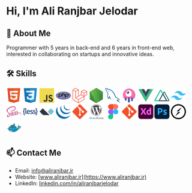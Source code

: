 <h1>Hi, I'm Ali Ranjbar Jelodar</h1>



## 🚀 About Me

Programmer with 5 years in back-end and 6 years in front-end web, interested in collaborating on startups and innovative ideas.



## 🛠️ Skills

<p>
  <img src="https://raw.githubusercontent.com/devicons/devicon/master/icons/html5/html5-original.svg" height="40" alt="HTML5" />
  <img src="https://raw.githubusercontent.com/devicons/devicon/master/icons/css3/css3-original.svg" height="40" alt="CSS3" />
  <img src="https://raw.githubusercontent.com/devicons/devicon/master/icons/javascript/javascript-original.svg" height="40" alt="JavaScript" />
  <img src="https://raw.githubusercontent.com/devicons/devicon/master/icons/php/php-original.svg" height="40" alt="PHP" />
  <img src="https://raw.githubusercontent.com/devicons/devicon/master/icons/laravel/laravel-original.svg" height="40" alt="Laravel" />
  <img src="https://raw.githubusercontent.com/devicons/devicon/master/icons/nodejs/nodejs-original.svg" height="40" alt="Node.js" />
  <img src="https://raw.githubusercontent.com/devicons/devicon/master/icons/mysql/mysql-original.svg" height="40" alt="MySQL" />
  <img src="https://raw.githubusercontent.com/devicons/devicon/master/icons/livewire/livewire-original.svg" height="40" alt="livewire" />
  <img src="https://raw.githubusercontent.com/devicons/devicon/master/icons/vuejs/vuejs-original.svg" height="40" alt="Vue.js" />
  <img src="https://raw.githubusercontent.com/devicons/devicon/master/icons/nuxtjs/nuxtjs-original.svg" height="40" alt="Nuxt.js" />
  <img src="https://raw.githubusercontent.com/devicons/devicon/master/icons/tailwindcss/tailwindcss-original.svg" height="40" alt="Tailwind CSS" />
  <img src="https://raw.githubusercontent.com/devicons/devicon/master/icons/sass/sass-original.svg" height="40" alt="Sass" />
  <img src="https://raw.githubusercontent.com/devicons/devicon/master/icons/less/less-plain-wordmark.svg" height="40" alt="Less" />
  <img src="https://raw.githubusercontent.com/devicons/devicon/master/icons/alpinejs/alpinejs-original.svg" height="40" alt="AlpineJS" />
  <img src="https://raw.githubusercontent.com/devicons/devicon/master/icons/jquery/jquery-original.svg" height="40" alt="jQuery" />
  <img src="https://raw.githubusercontent.com/devicons/devicon/master/icons/git/git-original.svg" height="40" alt="Git" />
  <img src="https://raw.githubusercontent.com/devicons/devicon/master/icons/wordpress/wordpress-original.svg" height="40" alt="WordPress" />
  <img src="https://raw.githubusercontent.com/devicons/devicon/master/icons/figma/figma-original.svg" height="40" alt="Figma" />
  <img src="https://raw.githubusercontent.com/devicons/devicon/master/icons/git/git-original.svg" height="40" alt="Git" />
  <img src="https://raw.githubusercontent.com/devicons/devicon/master/icons/xd/xd-original.svg" height="40" alt="XD" />
  <img src="https://raw.githubusercontent.com/devicons/devicon/master/icons/photoshop/photoshop-original.svg" height="40" alt="Photoshop" />
  <img src="https://raw.githubusercontent.com/devicons/devicon/master/icons/socketio/socketio-original.svg" height="40" alt="Socketio" />
  <img src="https://raw.githubusercontent.com/devicons/devicon/master/icons/docker/docker-original.svg" height="40" alt="Socketio" />
</p>


## 📫 Contact Me

- Email: [info@aliranjbar.ir](mailto:info@aliranjbar.ir)  
- Website: [www.aliranjbar.ir](https://www.aliranjbar.ir)  
- LinkedIn: [linkedin.com/in/aliranjbarjelodar](https://linkedin.com/in/aliranjbarjelodar)
